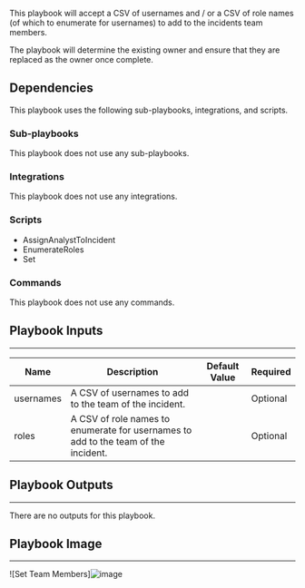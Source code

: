 This playbook will accept a CSV of usernames and / or a CSV of role names (of which to enumerate for usernames) to add to the incidents team members.

The playbook will determine the existing owner and ensure that they are replaced as the owner once complete.

## Dependencies
This playbook uses the following sub-playbooks, integrations, and scripts.

### Sub-playbooks
This playbook does not use any sub-playbooks.

### Integrations
This playbook does not use any integrations.

### Scripts
* AssignAnalystToIncident
* EnumerateRoles
* Set

### Commands
This playbook does not use any commands.

## Playbook Inputs
---

| **Name** | **Description** | **Default Value** | **Required** |
| --- | --- | --- | --- |
| usernames | A CSV of usernames to add to the team of the incident. |  | Optional |
| roles | A CSV of role names to enumerate for usernames to add to the team of the incident. |  | Optional |

## Playbook Outputs
---
There are no outputs for this playbook.

## Playbook Image
---
![Set Team Members]![image](../../doc_files/123927657-f7b9ee00-d984-11eb-820b-adc37801f104.png)
